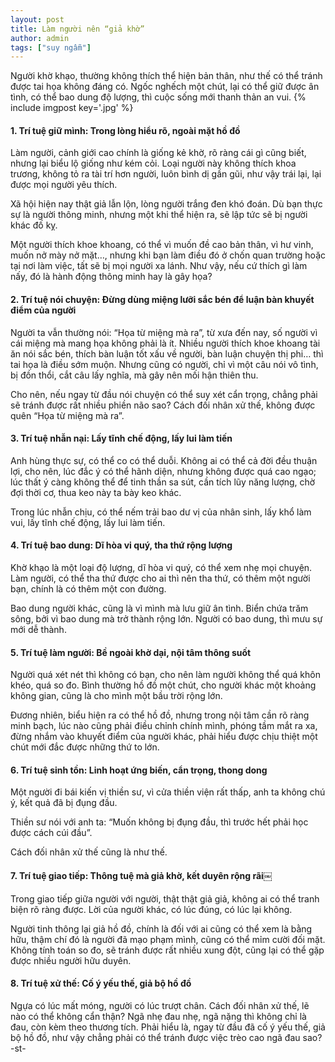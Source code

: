 ```yaml
---
layout: post
title: Làm người nên “giả khờ”
author: admin
tags: ["suy ngẫm"]
---
```

Người khờ khạo, thường không thích thể hiện bản thân, như thế có thể tránh được tai họa không đáng có. Ngốc nghếch một chút, lại có thể giữ được ân tình, có thể bao dung độ lượng, thì cuộc sống mới thanh thản an vui.
{% include imgpost key='.jpg' %}
#### 1. Trí tuệ giữ mình: Trong lòng hiểu rõ, ngoài mặt hồ đồ

Làm người, cảnh giới cao chính là giống kẻ khờ, rõ ràng cái gì cũng biết, nhưng lại biểu lộ giống như kém cỏi. Loại người này không thích khoa trương, không tỏ ra tài trí hơn người, luôn bình dị gần gũi, như vậy trái lại, lại được mọi người yêu thích.

Xã hội hiện nay thật giả lẫn lộn, lòng người trắng đen khó đoán. Dù bạn thực sự là người thông minh, nhưng một khi thể hiện ra, sẽ lập tức sẽ bị người khác đố kỵ.

Một người thích khoe khoang, có thể vì muốn đề cao bản thân, vì hư vinh, muốn nở mày nở mặt…, nhưng khi bạn làm điều đó ở chốn quan trường hoặc tại nơi làm việc, tất sẽ bị mọi người xa lánh. Như vậy, nếu cứ thích gì làm nấy, đó là hành động thông minh hay là gây họa?

#### 2. Trí tuệ nói chuyện: Đừng dùng miệng lưỡi sắc bén để luận bàn khuyết điểm của người

Người ta vẫn thường nói: “Họa từ miệng mà ra”, từ xưa đến nay, số người vì cái miệng mà mang họa không phải là ít. Nhiều người thích khoe khoang tài ăn nói sắc bén, thích bàn luận tốt xấu về người, bàn luận chuyện thị phi… thì tai họa là điều sớm muộn. Nhưng cũng có người, chỉ vì một câu nói vô tình, bị đồn thổi, cắt câu lấy nghĩa, mà gây nên mối hận thiên thu.

Cho nên, nếu ngay từ đầu nói chuyện có thể suy xét cẩn trọng, chẳng phải sẽ tránh được rất nhiều phiền não sao? Cách đối nhân xử thế, không được quên “Họa từ miệng mà ra”.

#### 3. Trí tuệ nhẫn nại: Lấy tĩnh chế động, lấy lui làm tiến

Anh hùng thực sự, có thể co có thể duỗi. Không ai có thể cả đời đều thuận lợi, cho nên, lúc đắc ý có thể hãnh diện, nhưng không được quá cao ngạo; lúc thất ý càng không thể để tinh thần sa sút, cần tích lũy năng lượng, chờ đợi thời cơ, thua keo này ta bày keo khác.

Trong lúc nhẫn chịu, có thể nếm trải bao dư vị của nhân sinh, lấy khổ làm vui, lấy tĩnh chế động, lấy lui làm tiến.

#### 4. Trí tuệ bao dung: Dĩ hòa vi quý, tha thứ rộng lượng

Khờ khạo là một loại độ lượng, dĩ hòa vi quý, có thể xem nhẹ mọi chuyện. Làm người, có thể tha thứ được cho ai thì nên tha thứ, có thêm một người bạn, chính là có thêm một con đường.

Bao dung người khác, cũng là vì mình mà lưu giữ ân tình. Biển chứa trăm sông, bởi vì bao dung mà trở thành rộng lớn. Người có bao dung, thì mưu sự mới dễ thành.

#### 5. Trí tuệ làm người: Bề ngoài khờ dại, nội tâm thông suốt

Người quá xét nét thì không có bạn, cho nên làm người không thể quá khôn khéo, quá so đo. Bình thường hồ đồ một chút, cho người khác một khoảng không gian, cũng là cho mình một bầu trời rộng lớn.

Đương nhiên, biểu hiện ra có thể hồ đồ, nhưng trong nội tâm cần rõ ràng minh bạch, lúc nào cũng phải điều chỉnh chính mình, phóng tầm mắt ra xa, đừng nhắm vào khuyết điểm của người khác, phải hiểu được chịu thiệt một chút mới đắc được những thứ to lớn.

#### 6. Trí tuệ sinh tồn: Linh hoạt ứng biến, cẩn trọng, thong dong

Một người đi bái kiến vị thiền sư, vì cửa thiền viện rất thấp, anh ta không chú ý, kết quả đã bị đụng đầu.

Thiền sư nói với anh ta: “Muốn không bị đụng đầu, thì trước hết phải học được cách cúi đầu”.

Cách đối nhân xử thế cũng là như thế.

#### 7. Trí tuệ giao tiếp: Thông tuệ mà giả khờ, kết duyên rộng rãi￼

Trong giao tiếp giữa người với người, thật thật giả giả, không ai có thể tranh biện rõ ràng được. Lời của người khác, có lúc đúng, có lúc lại không.

Người tinh thông lại giả hồ đồ, chính là đối với ai cũng có thể xem là bằng hữu, thậm chí đó là người đã mạo phạm mình, cũng có thể mỉm cười đối mặt. Không tính toán so đo, sẽ tránh được rất nhiều xung đột, cũng lại có thể gặp được nhiều người hữu duyên.

#### 8. Trí tuệ xử thế: Cố ý yếu thế, giả bộ hồ đồ

Ngựa có lúc mất móng, người có lúc trượt chân. Cách đối nhân xử thế, lẽ nào có thể không cẩn thận? Ngã nhẹ đau nhẹ, ngã nặng thì không chỉ là đau, còn kèm theo thương tích. Phải hiểu là, ngay từ đầu đã cố ý yếu thế, giả bộ hồ đồ, như vậy chẳng phải có thể tránh được việc trèo cao ngã đau sao?
-st-
